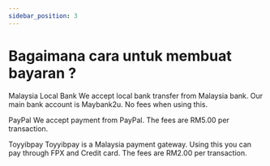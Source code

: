 ```yaml
---
sidebar_position: 3
---
```


# Bagaimana cara untuk membuat bayaran ?

Malaysia Local Bank
We accept local bank transfer from Malaysia bank. Our main bank account is Maybank2u. No fees when using this.

PayPal
We accept payment from PayPal. The fees are RM5.00 per transaction.

Toyyibpay
Toyyibpay is a Malaysia payment gateway. Using this you can pay through FPX and Credit card. The fees are RM2.00 per transaction.